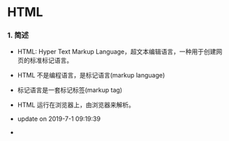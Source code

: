 # HTML

### 1. 简述

- HTML: Hyper Text Markup Language，超文本编辑语言，一种用于创建网页的标准标记语言。

- HTML 不是编程语言，是标记语言(markup language)

- 标记语言是一套标记标签(markup tag)

- HTML 运行在浏览器上，由浏览器来解析。

- update on 2019-7-1 09:19:39

- [HTML知识点脑图]: https://img-blog.csdnimg.cn/20190626233459224.png?x-oss-process=image/watermark,type_ZmFuZ3poZW5naGVpdGk,shadow_10,text_aHR0cHM6Ly9ibG9nLmNzZG4ubmV0L21haXhpYW9jaGFp,size_16,color_FFFFFF,t_70	"HTML知识点脑图"